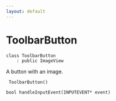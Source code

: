 ```yaml
---
layout: default
---
```


# ToolbarButton

```
class ToolbarButton
    : public ImageView
```


A button with an image.     

    
` ToolbarButton()`<br>

`bool handleInputEvent(INPUTEVENT* event)`<br>


